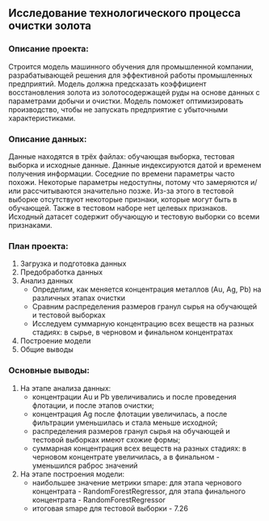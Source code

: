 ## Исследование технологического процесса очистки золота

### Описание проекта: 
Строится модель машинного обучения для промышленной компании, разрабатывающей решения для эффективной работы промышленных предприятий. Модель должна предсказать коэффициент восстановления золота из золотосодержащей руды на основе данных с параметрами добычи и очистки. Модель поможет оптимизировать производство, чтобы не запускать предприятие с убыточными характеристиками.
### Описание данных:
Данные находятся в трёх файлах: обучающая выборка, тестовая выборка и исходные данные. Данные индексируются датой и временем получения информации. Соседние по времени параметры часто похожи. Некоторые параметры недоступны, потому что замеряются и/или рассчитываются значительно позже. Из-за этого в тестовой выборке отсутствуют некоторые признаки, которые могут быть в обучающей. Также в тестовом наборе нет целевых признаков. Исходный датасет содержит обучающую и тестовую выборки со всеми признаками.
### План проекта:
1. Загрузка и подготовка данных
2. Предобработка данных
3. Анализ данных
   - Определим, как меняется концентрация металлов (Au, Ag, Pb) на различных этапах очистки
   - Сравним распределения размеров гранул сырья на обучающей и тестовой выборках
   - Исследуем суммарную концентрацию всех веществ на разных стадиях: в сырье, в черновом и финальном концентратах
4. Построение модели
5. Общие выводы
### Основные выводы:
1. На этапе анализа данных:
    - концентрации Au и Pb увеличивались и после проведения флотации, и после этапов очистки;
    - концентрация Ag после флотации увеличилась, а после фильтрации уменьшилась и стала меньше исходной;
    - распределения размеров гранул сырья на обучающей и тестовой выборках имеют схожие формы;
    - суммарная концентрация всех веществ на разных стадиях: в черновом концентрате увеличилась, а в финальном - уменьшился раброс значений
2. На этапе построения модели:
    - наибольшее значение метрики smape: для этапа чернового концентрата - RandomForestRegressor, для этапа финального концентрата - RandomForestRegressor
    - итоговая smape для тестовой выборки - 7.26
